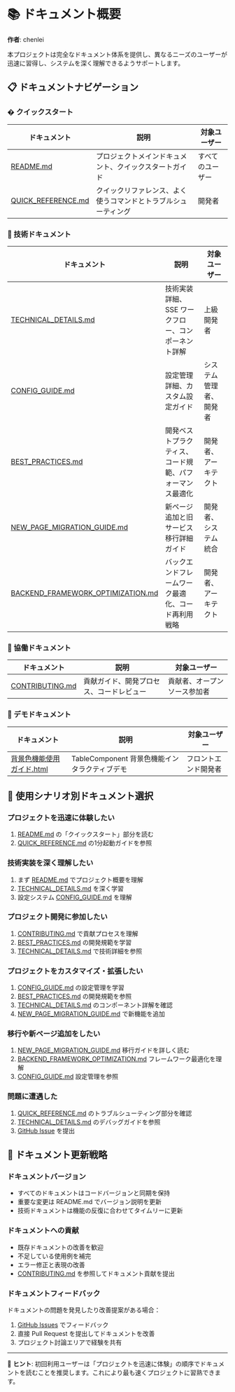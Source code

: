 # 📚 ドキュメント概要

**作者**: chenlei

本プロジェクトは完全なドキュメント体系を提供し、異なるニーズのユーザーが迅速に習得し、システムを深く理解できるようサポートします。

## 📋 ドキュメントナビゲーション

### � クイックスタート
| ドキュメント | 説明 | 対象ユーザー |
|------|------|----------|
| [README.md](../README.md) | プロジェクトメインドキュメント、クイックスタートガイド | すべてのユーザー |
| [QUICK_REFERENCE.md](../QUICK_REFERENCE.md) | クイックリファレンス、よく使うコマンドとトラブルシューティング | 開発者 |

### 🔧 技術ドキュメント
| ドキュメント | 説明 | 対象ユーザー |
|------|------|----------|
| [TECHNICAL_DETAILS.md](TECHNICAL_DETAILS.md) | 技術実装詳細、SSE ワークフロー、コンポーネント詳解 | 上級開発者 |
| [CONFIG_GUIDE.md](CONFIG_GUIDE.md) | 設定管理詳細、カスタム設定ガイド | システム管理者、開発者 |
| [BEST_PRACTICES.md](BEST_PRACTICES.md) | 開発ベストプラクティス、コード規範、パフォーマンス最適化 | 開発者、アーキテクト |
| [NEW_PAGE_MIGRATION_GUIDE.md](NEW_PAGE_MIGRATION_GUIDE.md) | 新ページ追加と旧サービス移行詳細ガイド | 開発者、システム統合 |
| [BACKEND_FRAMEWORK_OPTIMIZATION.md](BACKEND_FRAMEWORK_OPTIMIZATION.md) | バックエンドフレームワーク最適化、コード再利用戦略 | 開発者、アーキテクト |

### 🤝 協働ドキュメント
| ドキュメント | 説明 | 対象ユーザー |
|------|------|----------|
| [CONTRIBUTING.md](CONTRIBUTING.md) | 貢献ガイド、開発プロセス、コードレビュー | 貢献者、オープンソース参加者 |

### 🎨 デモドキュメント
| ドキュメント | 説明 | 対象ユーザー |
|------|------|----------|
| [背景色機能使用ガイド.html](背景色功能使用指南.html) | TableComponent 背景色機能インタラクティブデモ | フロントエンド開発者 |

## 🎯 使用シナリオ別ドキュメント選択

### プロジェクトを迅速に体験したい
1. [README.md](../README.md) の「クイックスタート」部分を読む
2. [QUICK_REFERENCE.md](../QUICK_REFERENCE.md) の1分起動ガイドを参照

### 技術実装を深く理解したい
1. まず [README.md](../README.md) でプロジェクト概要を理解
2. [TECHNICAL_DETAILS.md](TECHNICAL_DETAILS.md) を深く学習
3. 設定システム [CONFIG_GUIDE.md](CONFIG_GUIDE.md) を理解

### プロジェクト開発に参加したい
1. [CONTRIBUTING.md](CONTRIBUTING.md) で貢献プロセスを理解
2. [BEST_PRACTICES.md](BEST_PRACTICES.md) の開発規範を学習
3. [TECHNICAL_DETAILS.md](TECHNICAL_DETAILS.md) で技術詳細を参照

### プロジェクトをカスタマイズ・拡張したい
1. [CONFIG_GUIDE.md](CONFIG_GUIDE.md) の設定管理を学習
2. [BEST_PRACTICES.md](BEST_PRACTICES.md) の開発規範を参照
3. [TECHNICAL_DETAILS.md](TECHNICAL_DETAILS.md) のコンポーネント詳解を確認
4. [NEW_PAGE_MIGRATION_GUIDE.md](NEW_PAGE_MIGRATION_GUIDE.md) で新機能を追加

### 移行や新ページ追加をしたい
1. [NEW_PAGE_MIGRATION_GUIDE.md](NEW_PAGE_MIGRATION_GUIDE.md) 移行ガイドを詳しく読む
2. [BACKEND_FRAMEWORK_OPTIMIZATION.md](BACKEND_FRAMEWORK_OPTIMIZATION.md) フレームワーク最適化を理解
3. [CONFIG_GUIDE.md](CONFIG_GUIDE.md) 設定管理を参照

### 問題に遭遇した
1. [QUICK_REFERENCE.md](../QUICK_REFERENCE.md) のトラブルシューティング部分を確認
2. [TECHNICAL_DETAILS.md](TECHNICAL_DETAILS.md) のデバッグガイドを参照
3. [GitHub Issue](https://github.com/your-repo/issues) を提出

## 📖 ドキュメント更新戦略

### ドキュメントバージョン
- すべてのドキュメントはコードバージョンと同期を保持
- 重要な変更は README.md でバージョン説明を更新
- 技術ドキュメントは機能の反復に合わせてタイムリーに更新

### ドキュメントへの貢献
- 既存ドキュメントの改善を歓迎
- 不足している使用例を補完
- エラー修正と表現の改善
- [CONTRIBUTING.md](CONTRIBUTING.md) を参照してドキュメント貢献を提出

### ドキュメントフィードバック
ドキュメントの問題を発見したり改善提案がある場合：
1. [GitHub Issues](https://github.com/your-repo/issues) でフィードバック
2. 直接 Pull Request を提出してドキュメントを改善
3. プロジェクト討論エリアで経験を共有

---

📝 **ヒント**: 初回利用ユーザーは「プロジェクトを迅速に体験」の順序でドキュメントを読むことを推奨します。これにより最も速くプロジェクトに習熟できます。
